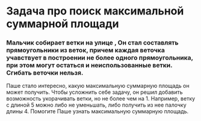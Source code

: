 # Задача про поиск максимальной суммарной площади 
### Мальчик собирает ветки на улице , Он стал составлять прямоугольники из веток, причем каждая веточка учавствует в построении не более одного прямоугольника, при этом могут остаться и неиспользованные ветки. Сгибать веточки нельзя.
Паше стало интересно, какую максимальную суммарную площадь он может получить. Чтобы усложнить себе задачу, он решил добавить возможность укорачивать ветки, но не более чем на 1. Например, ветку с длиной 5 можно либо не уменьшать, либо получить из нее палочку длины 4.
Помогите Паше узнать максимальную суммарную площадь.
